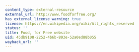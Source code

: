 ```yaml
---
content_type: external-resource
external_url: http://www.foodforfree.org/
has_external_license_warning: true
license: https://en.wikipedia.org/wiki/All_rights_reserved
status: ''
title: Food, for Free website
uid: 45db9108-2252-4b6b-893e-52a0ed88b055
wayback_url: ''
---
```

